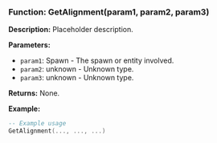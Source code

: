 ### Function: GetAlignment(param1, param2, param3)

**Description:**
Placeholder description.

**Parameters:**
- `param1`: Spawn - The spawn or entity involved.
- `param2`: unknown - Unknown type.
- `param3`: unknown - Unknown type.

**Returns:** None.

**Example:**

```lua
-- Example usage
GetAlignment(..., ..., ...)
```
